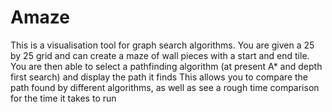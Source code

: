 # Amaze
This is a visualisation tool for graph search algorithms. 
You are given a 25 by 25 grid and can create a maze of wall pieces with a start and end tile. 
You are then able to select a pathfinding algorithm (at present A* and depth first search) and display the path it finds
This allows you to compare the path found by different algorithms, as well as see a rough time comparison for the time it takes to run
